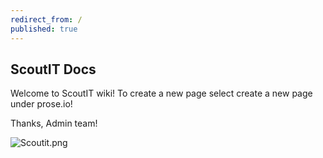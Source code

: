 ```yaml
---
redirect_from: /
published: true
---
```

## ScoutIT Docs

Welcome to ScoutIT wiki!
To create a new page select create a new page under prose.io! 

Thanks,
Admin team!

![Scoutit.png]({{site.baseurl}}/wiki/Scoutit.png)
